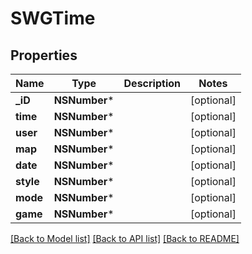 # SWGTime

## Properties
Name | Type | Description | Notes
------------ | ------------- | ------------- | -------------
**_iD** | **NSNumber*** |  | [optional] 
**time** | **NSNumber*** |  | [optional] 
**user** | **NSNumber*** |  | [optional] 
**map** | **NSNumber*** |  | [optional] 
**date** | **NSNumber*** |  | [optional] 
**style** | **NSNumber*** |  | [optional] 
**mode** | **NSNumber*** |  | [optional] 
**game** | **NSNumber*** |  | [optional] 

[[Back to Model list]](../README.md#documentation-for-models) [[Back to API list]](../README.md#documentation-for-api-endpoints) [[Back to README]](../README.md)


